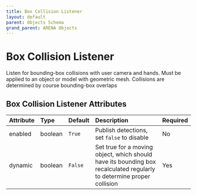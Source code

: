 ```yaml
---
title: Box Collision Listener
layout: default
parent: Objects Schema
grand_parent: ARENA Objects
---
```


<!--CAUTION: This file is autogenerated from https://github.com/arenaxr/arena-schemas. Changes made here may be overwritten.-->


Box Collision Listener
======================


Listen for bounding-box collisions with user camera and hands. Must be applied to an object or model with geometric mesh. Collisions are determined by course bounding-box overlaps

Box Collision Listener Attributes
----------------------------------

|Attribute|Type|Default|Description|Required|
| :--- | :--- | :--- | :--- | :--- |
|enabled|boolean|```True```|Publish detections, set `false` to disable|No|
|dynamic|boolean|```False```|Set true for a moving object, which should have its bounding box recalculated regularly to determine proper collision|Yes|

